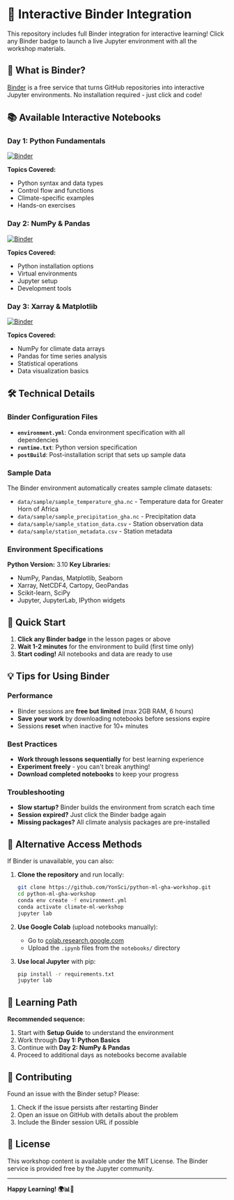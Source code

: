 # 🚀 Interactive Binder Integration

This repository includes full Binder integration for interactive learning! Click any Binder badge to launch a live Jupyter environment with all the workshop materials.

## 🌟 What is Binder?

[Binder](https://mybinder.org/) is a free service that turns GitHub repositories into interactive Jupyter environments. No installation required - just click and code!

## 📚 Available Interactive Notebooks

### Day 1: Python Fundamentals
[![Binder](https://mybinder.org/badge_logo.svg)](https://mybinder.org/v2/gh/YonSci/ai-ml-climate-workshop/HEAD?labpath=notebooks%2Fday1%2FPython_Basics_for_Climate_and_Meteorology_Workshop1.ipynb)

**Topics Covered:**
- Python syntax and data types
- Control flow and functions
- Climate-specific examples
- Hands-on exercises

### Day 2: NumPy & Pandas
[![Binder](https://mybinder.org/badge_logo.svg)](https://mybinder.org/v2/gh/YonSci/ai-ml-climate-workshop/HEAD?labpath=notebooks%2Fday2%2FNumpy_for_Climate_and_Meteorology_Workshop.ipynb)

**Topics Covered:**
- Python installation options
- Virtual environments
- Jupyter setup
- Development tools

### Day 3: Xarray & Matplotlib
[![Binder](https://mybinder.org/badge_logo.svg)](https://mybinder.org/v2/gh/YonSci/ai-ml-climate-workshop/HEAD?labpath=notebooks%2Fday3%2FXarray_for_Climate_and_Meteorology_Workshop.ipynb)

**Topics Covered:**
- NumPy for climate data arrays
- Pandas for time series analysis
- Statistical operations
- Data visualization basics

## 🛠 Technical Details

### Binder Configuration Files

- **`environment.yml`**: Conda environment specification with all dependencies
- **`runtime.txt`**: Python version specification
- **`postBuild`**: Post-installation script that sets up sample data

### Sample Data

The Binder environment automatically creates sample climate datasets:
- `data/sample/sample_temperature_gha.nc` - Temperature data for Greater Horn of Africa
- `data/sample/sample_precipitation_gha.nc` - Precipitation data
- `data/sample/sample_station_data.csv` - Station observation data
- `data/sample/station_metadata.csv` - Station metadata

### Environment Specifications

**Python Version:** 3.10
**Key Libraries:**
- NumPy, Pandas, Matplotlib, Seaborn
- Xarray, NetCDF4, Cartopy, GeoPandas
- Scikit-learn, SciPy
- Jupyter, JupyterLab, IPython widgets

## 🚀 Quick Start

1. **Click any Binder badge** in the lesson pages or above
2. **Wait 1-2 minutes** for the environment to build (first time only)
3. **Start coding!** All notebooks and data are ready to use

## 💡 Tips for Using Binder

### Performance
- Binder sessions are **free but limited** (max 2GB RAM, 6 hours)
- **Save your work** by downloading notebooks before sessions expire
- Sessions **reset** when inactive for 10+ minutes

### Best Practices
- **Work through lessons sequentially** for best learning experience
- **Experiment freely** - you can't break anything!
- **Download completed notebooks** to keep your progress

### Troubleshooting
- **Slow startup?** Binder builds the environment from scratch each time
- **Session expired?** Just click the Binder badge again
- **Missing packages?** All climate analysis packages are pre-installed

## 🔗 Alternative Access Methods

If Binder is unavailable, you can also:

1. **Clone the repository** and run locally:
   ```bash
   git clone https://github.com/YonSci/python-ml-gha-workshop.git
   cd python-ml-gha-workshop
   conda env create -f environment.yml
   conda activate climate-ml-workshop
   jupyter lab
   ```

2. **Use Google Colab** (upload notebooks manually):
   - Go to [colab.research.google.com](https://colab.research.google.com)
   - Upload the `.ipynb` files from the `notebooks/` directory

3. **Use local Jupyter** with pip:
   ```bash
   pip install -r requirements.txt
   jupyter lab
   ```

## 📖 Learning Path

**Recommended sequence:**
1. Start with **Setup Guide** to understand the environment
2. Work through **Day 1: Python Basics** 
3. Continue with **Day 2: NumPy & Pandas**
4. Proceed to additional days as notebooks become available

## 🤝 Contributing

Found an issue with the Binder setup? Please:
1. Check if the issue persists after restarting Binder
2. Open an issue on GitHub with details about the problem
3. Include the Binder session URL if possible

## 📝 License

This workshop content is available under the MIT License. The Binder service is provided free by the Jupyter community.

---

**Happy Learning! 🌍📊🐍**
